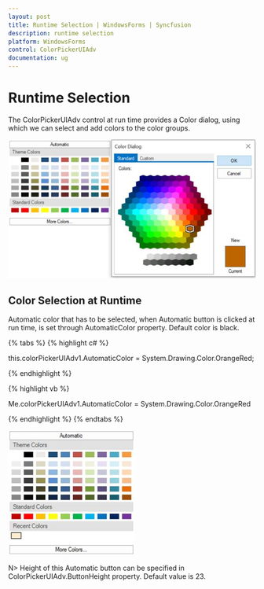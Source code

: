 ```yaml
---
layout: post
title: Runtime Selection | WindowsForms | Syncfusion
description: runtime selection
platform: WindowsForms
control: ColorPickerUIAdv
documentation: ug
---
```

# Runtime Selection

The ColorPickerUIAdv control at run time provides a Color dialog, using which we can select and add colors to the color groups.

![Adding new color at runtime](ColorPickerUIAdv_Images/ColorPickerUIAdv_img3.jpeg) 

## Color Selection at Runtime

Automatic color that has to be selected, when Automatic button is clicked at run time, is set through AutomaticColor property. Default color is black.

{% tabs %}
{% highlight c# %}

this.colorPickerUIAdv1.AutomaticColor = System.Drawing.Color.OrangeRed;

{% endhighlight  %}

{% highlight vb %}

Me.colorPickerUIAdv1.AutomaticColor = System.Drawing.Color.OrangeRed

{% endhighlight  %}
{% endtabs %}

![Showing selected colors from automatic color group](ColorPickerUIAdv_Images/ColorPickerUIAdv_img9.jpeg) 

N>  Height of this Automatic button can be specified in ColorPickerUIAdv.ButtonHeight property. Default value is 23.

